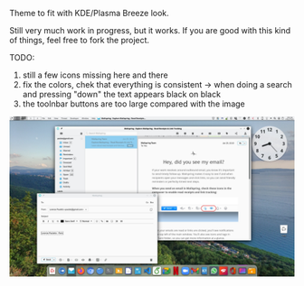Theme to fit with KDE/Plasma Breeze look.

Still very much work in progress, but it works. If you are good with this kind of things, feel free to fork the project.

TODO:
1. still a few icons missing here and there
2. fix the colors, chek that everything is consistent
  -> when doing a search and pressing "down" the text appears black on black
3. the toolnbar buttons are too large compared with the image

<img src="https://raw.githubusercontent.com/paulatz/Mailspring-Theme-Breeze-Light/master/preview.jpg"/>

